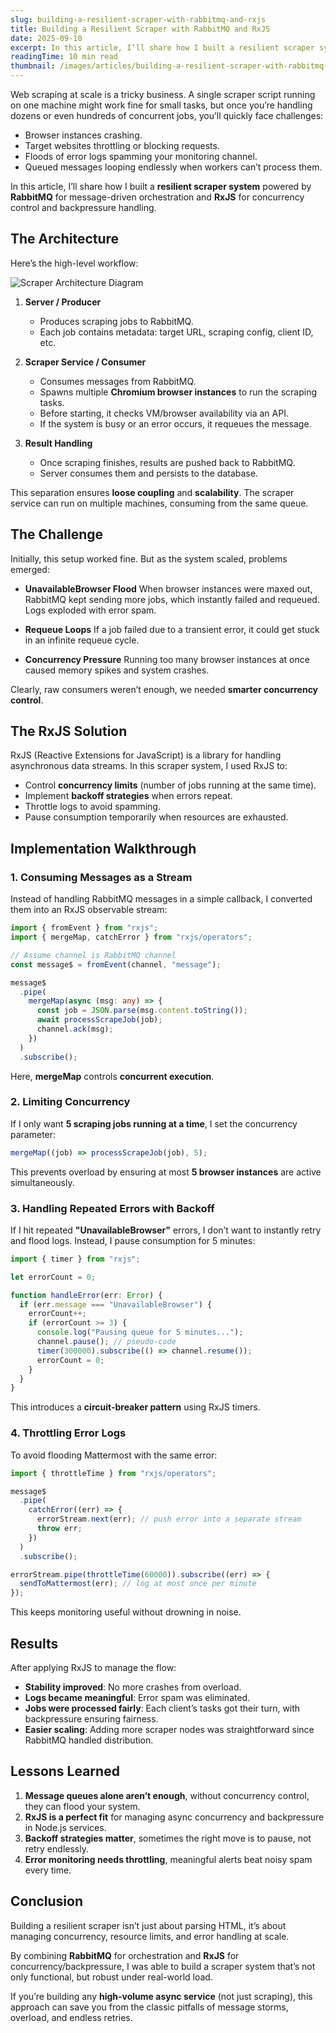 ```yaml
---
slug: building-a-resilient-scraper-with-rabbitmq-and-rxjs
title: Building a Resilient Scraper with RabbitMQ and RxJS
date: 2025-09-10
excerpt: In this article, I’ll share how I built a resilient scraper system powered by RabbitMQ for message-driven orchestration and RxJS for concurrency control and backpressure handling.
readingTime: 10 min read
thumbnail: /images/articles/building-a-resilient-scraper-with-rabbitmq-and-rxjs.png
---
```


Web scraping at scale is a tricky business. A single scraper script running on one machine might work fine for small tasks, but once you’re handling dozens or even hundreds of concurrent jobs, you’ll quickly face challenges:

- Browser instances crashing.
- Target websites throttling or blocking requests.
- Floods of error logs spamming your monitoring channel.
- Queued messages looping endlessly when workers can’t process them.

In this article, I’ll share how I built a **resilient scraper system** powered by **RabbitMQ** for message-driven orchestration and **RxJS** for concurrency control and backpressure handling.

## The Architecture

Here’s the high-level workflow:

![Scraper Architecture Diagram](/images/articles/scraper-architecture.png)

1. **Server / Producer**

   - Produces scraping jobs to RabbitMQ.
   - Each job contains metadata: target URL, scraping config, client ID, etc.

2. **Scraper Service / Consumer**

   - Consumes messages from RabbitMQ.
   - Spawns multiple **Chromium browser instances** to run the scraping tasks.
   - Before starting, it checks VM/browser availability via an API.
   - If the system is busy or an error occurs, it requeues the message.

3. **Result Handling**

   - Once scraping finishes, results are pushed back to RabbitMQ.
   - Server consumes them and persists to the database.

This separation ensures **loose coupling** and **scalability**. The scraper service can run on multiple machines, consuming from the same queue.

## The Challenge

Initially, this setup worked fine. But as the system scaled, problems emerged:

- **UnavailableBrowser Flood**
  When browser instances were maxed out, RabbitMQ kept sending more jobs, which instantly failed and requeued. Logs exploded with error spam.

- **Requeue Loops**
  If a job failed due to a transient error, it could get stuck in an infinite requeue cycle.

- **Concurrency Pressure**
  Running too many browser instances at once caused memory spikes and system crashes.

Clearly, raw consumers weren’t enough, we needed **smarter concurrency control**.

## The RxJS Solution

RxJS (Reactive Extensions for JavaScript) is a library for handling asynchronous data streams. In this scraper system, I used RxJS to:

- Control **concurrency limits** (number of jobs running at the same time).
- Implement **backoff strategies** when errors repeat.
- Throttle logs to avoid spamming.
- Pause consumption temporarily when resources are exhausted.

## Implementation Walkthrough

### 1. Consuming Messages as a Stream

Instead of handling RabbitMQ messages in a simple callback, I converted them into an RxJS observable stream:

```ts
import { fromEvent } from "rxjs";
import { mergeMap, catchError } from "rxjs/operators";

// Assume channel is RabbitMQ channel
const message$ = fromEvent(channel, "message");

message$
  .pipe(
    mergeMap(async (msg: any) => {
      const job = JSON.parse(msg.content.toString());
      await processScrapeJob(job);
      channel.ack(msg);
    })
  )
  .subscribe();
```

Here, **mergeMap** controls **concurrent execution**.

### 2. Limiting Concurrency

If I only want **5 scraping jobs running at a time**, I set the concurrency parameter:

```ts
mergeMap((job) => processScrapeJob(job), 5);
```

This prevents overload by ensuring at most **5 browser instances** are active simultaneously.

### 3. Handling Repeated Errors with Backoff

If I hit repeated **"UnavailableBrowser"** errors, I don’t want to instantly retry and flood logs. Instead, I pause consumption for 5 minutes:

```ts
import { timer } from "rxjs";

let errorCount = 0;

function handleError(err: Error) {
  if (err.message === "UnavailableBrowser") {
    errorCount++;
    if (errorCount >= 3) {
      console.log("Pausing queue for 5 minutes...");
      channel.pause(); // pseudo-code
      timer(300000).subscribe(() => channel.resume());
      errorCount = 0;
    }
  }
}
```

This introduces a **circuit-breaker pattern** using RxJS timers.

### 4. Throttling Error Logs

To avoid flooding Mattermost with the same error:

```ts
import { throttleTime } from "rxjs/operators";

message$
  .pipe(
    catchError((err) => {
      errorStream.next(err); // push error into a separate stream
      throw err;
    })
  )
  .subscribe();

errorStream.pipe(throttleTime(60000)).subscribe((err) => {
  sendToMattermost(err); // log at most once per minute
});
```

This keeps monitoring useful without drowning in noise.

## Results

After applying RxJS to manage the flow:

- **Stability improved**: No more crashes from overload.
- **Logs became meaningful**: Error spam was eliminated.
- **Jobs were processed fairly**: Each client’s tasks got their turn, with backpressure ensuring fairness.
- **Easier scaling**: Adding more scraper nodes was straightforward since RabbitMQ handled distribution.

## Lessons Learned

1. **Message queues alone aren’t enough**, without concurrency control, they can flood your system.
2. **RxJS is a perfect fit** for managing async concurrency and backpressure in Node.js services.
3. **Backoff strategies matter**, sometimes the right move is to pause, not retry endlessly.
4. **Error monitoring needs throttling**, meaningful alerts beat noisy spam every time.

## Conclusion

Building a resilient scraper isn’t just about parsing HTML, it’s about managing concurrency, resource limits, and error handling at scale.

By combining **RabbitMQ** for orchestration and **RxJS** for concurrency/backpressure, I was able to build a scraper system that’s not only functional, but robust under real-world load.

If you’re building any **high-volume async service** (not just scraping), this approach can save you from the classic pitfalls of message storms, overload, and endless retries.
